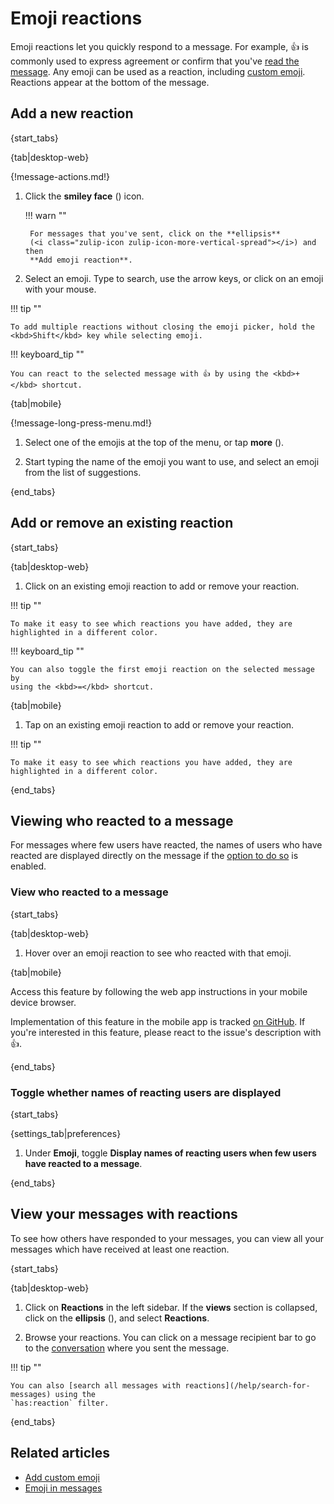 # Emoji reactions

Emoji reactions let you quickly respond to a message. For example, 👍 is
commonly used to express agreement or confirm that you've [read the
message](/help/read-receipts). Any emoji can be used as a reaction, including
[custom emoji](/help/custom-emoji). Reactions appear at the bottom of the
message.

## Add a new reaction

{start_tabs}

{tab|desktop-web}

{!message-actions.md!}

1. Click the **smiley face** (<i class="zulip-icon zulip-icon-smile"></i>) icon.

    !!! warn ""

        For messages that you've sent, click on the **ellipsis**
        (<i class="zulip-icon zulip-icon-more-vertical-spread"></i>) and then
        **Add emoji reaction**.

1. Select an emoji. Type to search, use the arrow keys, or click on an emoji
   with your mouse.

!!! tip ""

    To add multiple reactions without closing the emoji picker, hold the
    <kbd>Shift</kbd> key while selecting emoji.

!!! keyboard_tip ""

    You can react to the selected message with 👍 by using the <kbd>+</kbd> shortcut.

{tab|mobile}

{!message-long-press-menu.md!}

1. Select one of the emojis at the top of the menu, or tap **more**
   (<i class="zulip-icon zulip-icon-chevron-right mobile-help"></i>).

1. Start typing the name of the emoji you want to use, and select an emoji from
   the list of suggestions.

{end_tabs}

## Add or remove an existing reaction

{start_tabs}

{tab|desktop-web}

1. Click on an existing emoji reaction to add or remove your reaction.

!!! tip ""

    To make it easy to see which reactions you have added, they are
    highlighted in a different color.

!!! keyboard_tip ""

    You can also toggle the first emoji reaction on the selected message by
    using the <kbd>=</kbd> shortcut.

{tab|mobile}

1. Tap on an existing emoji reaction to add or remove your reaction.

!!! tip ""

    To make it easy to see which reactions you have added, they are
    highlighted in a different color.

{end_tabs}


## Viewing who reacted to a message

For messages where few users have reacted, the names of users who have reacted
are displayed directly on the message if the [option to do
so](#toggle-whether-names-of-reacting-users-are-displayed) is enabled.

### View who reacted to a message

{start_tabs}

{tab|desktop-web}

1. Hover over an emoji reaction to see who reacted with that emoji.

{tab|mobile}

Access this feature by following the web app instructions in your
mobile device browser.

Implementation of this feature in the mobile app is tracked [on
GitHub](https://github.com/zulip/zulip-flutter/issues/740). If
you're interested in this feature, please react to the issue's
description with 👍.

{end_tabs}

### Toggle whether names of reacting users are displayed

{start_tabs}

{settings_tab|preferences}

1. Under **Emoji**, toggle **Display names of reacting users when few users have
   reacted to a message**.

{end_tabs}

## View your messages with reactions

To see how others have responded to your messages, you can view all your
messages which have received at least one reaction.

{start_tabs}

{tab|desktop-web}

1. Click on <i class="zulip-icon zulip-icon-smile"></i>**Reactions** in the left
   sidebar. If the **views** section is collapsed, click on
   the **ellipsis** (<i class="zulip-icon zulip-icon-more-vertical"></i>),
   and select <i class="zulip-icon zulip-icon-smile"></i>**Reactions**.

1. Browse your reactions. You can click on a message recipient bar to go
   to the [conversation](/help/reading-conversations) where you sent the message.

!!! tip ""

    You can also [search all messages with reactions](/help/search-for-messages) using the
    `has:reaction` filter.

{end_tabs}


## Related articles

* [Add custom emoji](/help/custom-emoji)
* [Emoji in messages](/help/emoji-and-emoticons)

